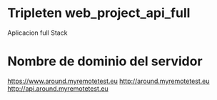 # Tripleten web_project_api_full

Aplicacion full Stack

# Nombre de dominio del servidor

https://www.around.myremotetest.eu
http://around.myremotetest.eu
http://api.around.myremotetest.eu
